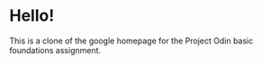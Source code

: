 <h1> Hello! </h1>

This is a clone of the google homepage for the Project Odin basic foundations assignment. 